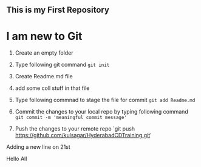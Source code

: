 ## This is my First Repository

# I am new to Git

1. Create an empty folder
2. Type following git command
	`git init`
	
3. Create Readme.md file
4. add some coll stuff in that file
5. Type following commnad to stage the file for commit
	`git add Readme.md`

6. Commit the changes to your local repo by typing following command
	`git commit -m 'meaningful commit message'`

7. Push the changes to your remote repo
	`git push https://github.com/kulsagar/HyderabadCDTraining.git'
	

Adding a new line on 21st 

Hello All
